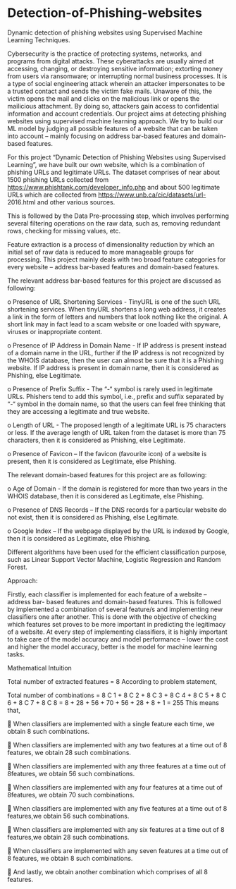 # Detection-of-Phishing-websites
Dynamic detection of phishing websites using Supervised Machine Learning Techniques.

Cybersecurity is the practice of protecting systems, networks, and programs from digital attacks. These cyberattacks are usually aimed at accessing, changing, or destroying sensitive information; extorting money from users via ransomware; or interrupting normal business processes. It is a type of social engineering attack wherein an attacker impersonates to be a trusted contact and sends the victim fake mails. Unaware of this, the victim opens the mail and clicks on the malicious link or opens the mailicious attachment. By doing so, attackers gain access to confidential information and account credentials. Our project aims at detecting phishing websites using supervised machine learning approach. We try to build our ML model by judging all possible features of a website that can be taken into account – mainly focusing on address bar-based features and domain-based features.

For this project “Dynamic Detection of Phishing Websites using Supervised Learning”, we have built our own website, which is a combination of phishing URLs and legitimate URLs. The dataset comprises of near about 1500 phishing URLs collected from https://www.phishtank.com/developer_info.php and about 500 legitimate URLs which are collected from https://www.unb.ca/cic/datasets/url-
2016.html and other various sources.

This is followed by the Data Pre-processing step, which involves performing several filtering operations on the raw data, such as, removing redundant rows, checking for missing values, etc.

Feature extraction is a process of dimensionality reduction by which an initial set of raw data is reduced to more manageable groups for processing. This project mainly deals with two broad feature categories for every website – address bar-based features and domain-based features.


The relevant address bar-based features for this project are discussed as following:

o Presence of URL Shortening Services - TinyURL is one of the such URL shortening services. When tinyURL shortens a long web address, it creates a link in the form of letters and numbers that look nothing like the original. A short link may in fact lead to a scam website or one loaded with spyware, viruses or inappropriate content.

o Presence of IP Address in Domain Name - If IP address is present instead of a domain name in the URL, further if the IP address is not recognized by the WHOIS database, then the user can almost be sure that it is a Phishing website. If IP address is present in domain name, then it is considered as Phishing, else Legitimate.

o Presence of Prefix Suffix - The “-“ symbol is rarely used in legitimate URLs. Phishers tend to add this symbol, i.e., prefix and suffix separated by “-“ symbol in the domain name, so that the users can feel free thinking that they are accessing a legitimate and true website.

o Length of URL - The proposed length of a legitimate URL is 75 characters or less. If the average length of URL taken from the dataset is more than 75 characters, then it is considered as Phishing, else Legitimate.

o Presence of Favicon – If the favicon (favourite icon) of a website is present, then it is considered as Legitimate, else Phishing.

The relevant domain-based features for this project are as following:

o Age of Domain - If the domain is registered for more than two years in the
WHOIS database, then it is considered as Legitimate, else Phishing.

o Presence of DNS Records – If the DNS records for a particular website do
not exist, then it is considered as Phishing, else Legitimate.

o Google Index – If the webpage displayed by the URL is indexed by Google,
then it is considered as Legitimate, else Phishing.

Different algorithms have been used for the efficient classification purpose, such as
Linear Support Vector Machine, Logistic Regression and Random Forest.

Approach:

Firstly, each classifier is implemented for each feature of a website – address bar-
based features and domain-based features. This is followed by implemented a
combination of several feature/s and implementing new classifiers one after another.
This is done with the objective of checking which features set proves to be more
important in predicting the legitimacy of a website. At every step of implementing
classifiers, it is highly important to take care of the model accuracy and model
performance – lower the cost and higher the model accuracy, better is the model for
machine learning tasks.

Mathematical Intuition


Total number of extracted features = 8
According to problem statement,

Total number of combinations = 8 C 1 + 8 C 2 + 8 C 3 + 8 C 4 + 8 C 5 + 8 C 6 + 8 C 7 + 8 C 8 = 8 + 28 + 56 + 70 + 56 + 28 + 8 + 1 = 255
This means that,

 When classifiers are implemented with a single feature each time, we obtain 8 such combinations.

 When classifiers are implemented with any two features at a time out of 8 features, we obtain 28 such combinations.

 When classifiers are implemented with any three features at a time out of 8features, we obtain 56 such combinations.

 When classifiers are implemented with any four features at a time out of 8features, we obtain 70 such combinations.

 When classifiers are implemented with any five features at a time out of 8 features,we obtain 56 such combinations.

 When classifiers are implemented with any six features at a time out of 8 features,we obtain 28 such combinations.

 When classifiers are implemented with any seven features at a time out of 8 features, we obtain 8 such combinations.

 And lastly, we obtain another combination which comprises of all 8 features.
